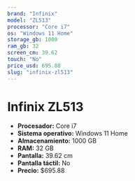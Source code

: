 ```yaml
---
brand: "Infinix"
model: "ZL513"
processor: "Core i7"
os: "Windows 11 Home"
storage_gb: 1000
ram_gb: 32
screen_cm: 39.62
touch: "No"
price_usd: 695.88
slug: "infinix-zl513"
---
```


# Infinix ZL513

- **Procesador:** Core i7
- **Sistema operativo:** Windows 11 Home
- **Almacenamiento:** 1000 GB
- **RAM:** 32 GB
- **Pantalla:** 39.62 cm
- **Pantalla táctil:** No
- **Precio:** $695.88
